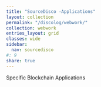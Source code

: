 ```yaml
---
title: "SourceDisco -Applications"
layout: collection
permalink: "/discolog/webwork/"
collection: webwork
entries_layout: grid
classes: wide
sidebar:
  nav: sourcedisco 
#: 9
share: true
---
```


Specific Blockchain Applications